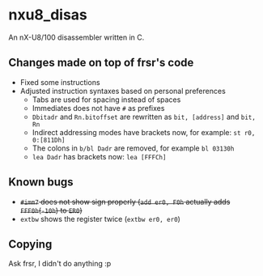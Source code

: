 # nxu8_disas
An nX-U8/100 disassembler written in C.

## Changes made on top of frsr's code
- Fixed some instructions
- Adjusted instruction syntaxes based on personal preferences
	- Tabs are used for spacing instead of spaces
	- Immediates does not have `#` as prefixes
	- `Dbitadr` and `Rn.bitoffset` are rewritten as `bit, [address]` and `bit, Rn`
	- Indirect addressing modes have brackets now, for example: `st r0, 0:[811Dh]`
	- The colons in `b/bl Dadr` are removed, for example `bl 03130h`
	- `lea Dadr` has brackets now: `lea [FFFCh]`

## Known bugs
- ~~`#imm7` does not show sign properly (`add er0, F0h` actually adds `FFF0h`(`-10h`) to `ER0`)~~
- `extbw` shows the register twice (`extbw er0, er0`)

## Copying
Ask frsr, I didn't do anything :p
